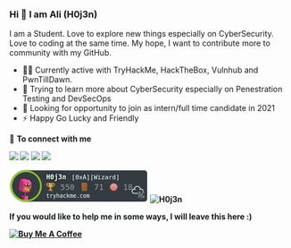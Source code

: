 ### Hi 👋 I am Ali (H0j3n)

I am a Student. Love to explore new things especially on CyberSecurity. Love to coding at the same time. My hope, I want to contribute more to community with my GitHub.

- 🐱‍💻 Currently active with TryHackMe, HackTheBox, Vulnhub and PwnTillDawn.
- 🌱 Trying to learn more about CyberSecurity especially on Penestration Testing and DevSecOps
- 👔 Looking for opportunity to join as intern/full time candidate in 2021
- ⚡ Happy Go Lucky and Friendly

🤝 <b>To connect with me<b>
  
[<img src="https://img.shields.io/badge/twitter-%231DA1F2.svg?&style=for-the-badge&logo=twitter&logoColor=white" />](https://twitter.com/h0j3n) 
[<img src="https://img.shields.io/badge/medium-%2312100E.svg?&style=for-the-badge&logo=medium&logoColor=white" />](https://medium.com/@muhammad.aliakbr98)
[<img src="https://img.shields.io/badge/linkedin-%230077B5.svg?&style=for-the-badge&logo=linkedin&logoColor=white" />](https://www.linkedin.com/in/mdaliakbar98/)
![](https://img.shields.io/github/followers/h0j3n?style=for-the-badge&logo=appveyor)
 
![H0j3n](https://github.com/H0j3n/H0j3n/blob/master/H0j3n.png)
![H0j3n](https://www.hackthebox.eu/badge/image/233210)

<break>
  
<b>If you would like to help me in some ways, I will leave this here :) </b>

<a href="https://www.buymeacoffee.com/H0j3n" target="_blank"><img src="https://cdn.buymeacoffee.com/buttons/default-yellow.png" alt="Buy Me A Coffee" width="150" ></a>
 

